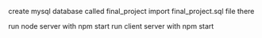 create mysql database called final_project 
import final_project.sql file there 


run node server with npm start
run client server with npm start
